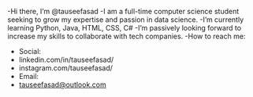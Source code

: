 -Hi there, I’m @tauseefasad
-I am a full-time computer science student seeking to grow my expertise and passion in data science.
-I’m currently learning Python, Java, HTML, CSS, C#
-I’m passively looking forward to increase my skills to collaborate with tech companies.
-How to reach me:
- Social: 
- linkedin.com/in/tauseefasad/
- instagram.com/tauseefasad/
- Email:
- tauseefasad@outlook.com



<!---
tauseefasad/tauseefasad is a ✨ special ✨ repository because its `README.md` (this file) appears on your GitHub profile.
You can click the Preview link to take a look at your changes.
--->
